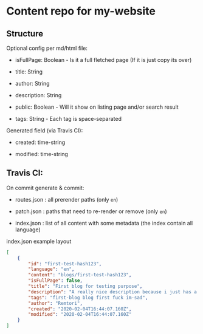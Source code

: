 # Content repo for my-website

## Structure

Optional config per md/html file:

- isFullPage: Boolean - Is it a full fletched page (If it is just copy its over)

- title: String

- author: String

- description: String

- public: Boolean - Will it show on listing page and/or search result

- tags: String - Each tag is space-separated

Generated field (via Travis CI):

- created: time-string

- modified: time-string

## Travis CI:

On commit generate & commit:

- routes.json    : all prerender paths (only `en`)

- patch.json     : paths that need to re-render or remove (only `en`)

- index.json     : list of all content with some metadata (the index contain all language)

index.json example layout

```json
[
	{
		"id": "first-test-hash123",
		"language": "en",
		"content": "blogs/first-test-hash123",
		"isFullPage": false,
		"title": "First blog for testing purpose",
		"description": "A really nice description because i just has a terrible night",
		"tags": "first-blog blog first fuck im-sad",
		"author": "Remtori",
		"created": "2020-02-04T16:44:07.160Z",
		"modified": "2020-02-04T16:44:07.160Z"
	}
]
```
